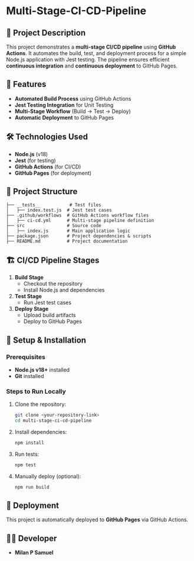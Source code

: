 # Multi-Stage-CI-CD-Pipeline

## 📌 Project Description
This project demonstrates a **multi-stage CI/CD pipeline** using **GitHub Actions**. It automates the build, test, and deployment process for a simple Node.js application with Jest testing. The pipeline ensures efficient **continuous integration** and **continuous deployment** to GitHub Pages.

## 🚀 Features
- **Automated Build Process** using GitHub Actions
- **Jest Testing Integration** for Unit Testing
- **Multi-Stage Workflow** (Build → Test → Deploy)
- **Automatic Deployment** to GitHub Pages

## 🛠️ Technologies Used
- **Node.js** (v18)
- **Jest** (for testing)
- **GitHub Actions** (for CI/CD)
- **GitHub Pages** (for deployment)

## 📂 Project Structure
```
├── __tests__           # Test files
│   ├── index.test.js  # Jest test cases
├── .github/workflows  # GitHub Actions workflow files
│   ├── ci-cd.yml      # Multi-stage pipeline definition
├── src                # Source code
│   ├── index.js       # Main application logic
├── package.json       # Project dependencies & scripts
├── README.md          # Project documentation
```

## 🏗️ CI/CD Pipeline Stages
1. **Build Stage**
   - Checkout the repository
   - Install Node.js and dependencies
2. **Test Stage**
   - Run Jest test cases
3. **Deploy Stage**
   - Upload build artifacts
   - Deploy to GitHub Pages

## 🔧 Setup & Installation
### Prerequisites
- **Node.js v18+** installed
- **Git** installed

### Steps to Run Locally
1. Clone the repository:
   ```sh
   git clone <your-repository-link>
   cd multi-stage-ci-cd-pipeline
   ```
2. Install dependencies:
   ```sh
   npm install
   ```
3. Run tests:
   ```sh
   npm test
   ```
4. Manually deploy (optional):
   ```sh
   npm run build
   ```

## 🚀 Deployment
This project is automatically deployed to **GitHub Pages** via GitHub Actions.

## 👨‍💻 Developer
- **Milan P Samuel**
